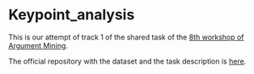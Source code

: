 # Keypoint_analysis
This is our attempt of track 1 of the shared task of the [8th workshop of Argument Mining](https://2021.argmining.org/shared_task_ibm.html#ibm).

The official repository with the dataset and the task description is [here](https://github.com/IBM/KPA_2021_shared_task).
